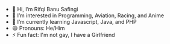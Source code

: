 - 👋 Hi, I’m Rifqi Banu Safingi
- 👀 I’m interested in Programming, Aviation, Racing, and Anime
- 🌱 I’m currently learning Javascript, Java, and PHP
- 😄 Pronouns: He/Him
- ⚡ Fun fact: I'm not gay, I have a Girlfriend

<!---
rifqi011/rifqi011 is a ✨ special ✨ repository because its `README.md` (this file) appears on your GitHub profile.
You can click the Preview link to take a look at your changes.
--->
<!-- - 💞️ I’m looking to collaborate on ...
- 📫 How to reach me ... -->
